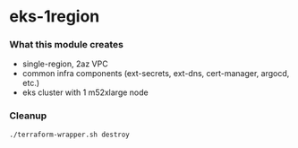 # eks-1region

### What this module creates

* single-region, 2az VPC
* common infra components (ext-secrets, ext-dns, cert-manager, argocd, etc.)
* eks cluster with 1 m52xlarge node

### Cleanup

```bash
./terraform-wrapper.sh destroy
```
